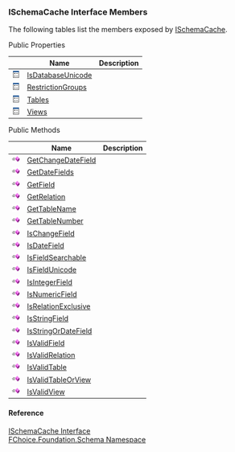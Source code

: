 ﻿### ISchemaCache Interface Members

The following tables list the members exposed by [ISchemaCache](fcSDK~FChoice.Foundation.Schema.ISchemaCache.md).

Public Properties

|   | Name | Description |
| --- | --- | --- |
| ![ Property](dotnetimages/Property.png) | [IsDatabaseUnicode](fcSDK~FChoice.Foundation.Schema.ISchemaCache~IsDatabaseUnicode.md) |   |
| ![ Property](dotnetimages/Property.png) | [RestrictionGroups](fcSDK~FChoice.Foundation.Schema.ISchemaCache~RestrictionGroups.md) |   |
| ![ Property](dotnetimages/Property.png) | [Tables](fcSDK~FChoice.Foundation.Schema.ISchemaCache~Tables.md) |   |
| ![ Property](dotnetimages/Property.png) | [Views](fcSDK~FChoice.Foundation.Schema.ISchemaCache~Views.md) |   |



Public Methods

|   | Name | Description |
| --- | --- | --- |
| ![ Method](dotnetimages/Method.png) | [GetChangeDateField](fcSDK~FChoice.Foundation.Schema.ISchemaCache~GetChangeDateField.md) |   |
| ![ Method](dotnetimages/Method.png) | [GetDateFields](fcSDK~FChoice.Foundation.Schema.ISchemaCache~GetDateFields.md) |   |
| ![ Method](dotnetimages/Method.png) | [GetField](fcSDK~FChoice.Foundation.Schema.ISchemaCache~GetField.md) |   |
| ![ Method](dotnetimages/Method.png) | [GetRelation](fcSDK~FChoice.Foundation.Schema.ISchemaCache~GetRelation.md) |   |
| ![ Method](dotnetimages/Method.png) | [GetTableName](fcSDK~FChoice.Foundation.Schema.ISchemaCache~GetTableName.md) |   |
| ![ Method](dotnetimages/Method.png) | [GetTableNumber](fcSDK~FChoice.Foundation.Schema.ISchemaCache~GetTableNumber.md) |   |
| ![ Method](dotnetimages/Method.png) | [IsChangeField](fcSDK~FChoice.Foundation.Schema.ISchemaCache~IsChangeField.md) |   |
| ![ Method](dotnetimages/Method.png) | [IsDateField](fcSDK~FChoice.Foundation.Schema.ISchemaCache~IsDateField.md) |   |
| ![ Method](dotnetimages/Method.png) | [IsFieldSearchable](fcSDK~FChoice.Foundation.Schema.ISchemaCache~IsFieldSearchable.md) |   |
| ![ Method](dotnetimages/Method.png) | [IsFieldUnicode](fcSDK~FChoice.Foundation.Schema.ISchemaCache~IsFieldUnicode.md) |   |
| ![ Method](dotnetimages/Method.png) | [IsIntegerField](fcSDK~FChoice.Foundation.Schema.ISchemaCache~IsIntegerField.md) |   |
| ![ Method](dotnetimages/Method.png) | [IsNumericField](fcSDK~FChoice.Foundation.Schema.ISchemaCache~IsNumericField.md) |   |
| ![ Method](dotnetimages/Method.png) | [IsRelationExclusive](fcSDK~FChoice.Foundation.Schema.ISchemaCache~IsRelationExclusive.md) |   |
| ![ Method](dotnetimages/Method.png) | [IsStringField](fcSDK~FChoice.Foundation.Schema.ISchemaCache~IsStringField.md) |   |
| ![ Method](dotnetimages/Method.png) | [IsStringOrDateField](fcSDK~FChoice.Foundation.Schema.ISchemaCache~IsStringOrDateField.md) |   |
| ![ Method](dotnetimages/Method.png) | [IsValidField](fcSDK~FChoice.Foundation.Schema.ISchemaCache~IsValidField.md) |   |
| ![ Method](dotnetimages/Method.png) | [IsValidRelation](fcSDK~FChoice.Foundation.Schema.ISchemaCache~IsValidRelation.md) |   |
| ![ Method](dotnetimages/Method.png) | [IsValidTable](fcSDK~FChoice.Foundation.Schema.ISchemaCache~IsValidTable.md) |   |
| ![ Method](dotnetimages/Method.png) | [IsValidTableOrView](fcSDK~FChoice.Foundation.Schema.ISchemaCache~IsValidTableOrView.md) |   |
| ![ Method](dotnetimages/Method.png) | [IsValidView](fcSDK~FChoice.Foundation.Schema.ISchemaCache~IsValidView.md) |   |





#### Reference

[ISchemaCache Interface](fcSDK~FChoice.Foundation.Schema.ISchemaCache.md)  
[FChoice.Foundation.Schema Namespace](fcSDK~FChoice.Foundation.Schema_namespace.md)